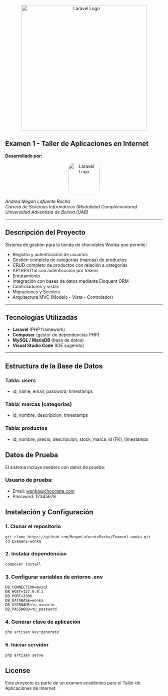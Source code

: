 <p align="center"><a href="https://laravel.com" target="_blank"><img src="https://raw.githubusercontent.com/laravel/art/master/logo-lockup/5%20SVG/2%20CMYK/1%20Full%20Color/laravel-logolockup-cmyk-red.svg" width="400" alt="Laravel Logo"></a></p>

## Examen 1 - Taller de Aplicaciones en Internet

**Desarrollado por:**

<p align="center">
  <a href="https://laravel.com" target="_blank">
    <img src="https://lh3.googleusercontent.com/a/ACg8ocLe2Qu8N-GPy9f6XNEsVTwJdPtqult77Mp7vuu-asM_fU3jad0=s360-c-no" 
         width="100" 
         alt="Laravel Logo" 
         style="border-radius: 15px;">
  </a>
</p>

_Andrea Megan Lafuente Rocha_  
_Carrera de Sistemas Informáticos (Modalidad Complementaria)_  
_Universidad Adventista de Bolivia (UAB)_

---

## Descripción del Proyecto

Sistema de gestión para la tienda de chocolates Wonka que permite:

-   Registro y autenticación de usuarios
-   Gestión completa de categorías (marcas) de productos
-   CRUD completo de productos con relación a categorías
-   API RESTful con autenticación por tokens
-   Enrutamiento
-   Integración con bases de datos mediante Eloquent ORM
-   Controladores y vistas
-   Migraciones y Seeders
-   Arquitectura MVC (Modelo - Vista - Controlador)

---

## Tecnologías Utilizadas

-   **Laravel** (PHP framework)
-   **Composer** (gestor de dependencias PHP)
-   **MySQL / MariaDB** (base de datos)
-   **Visual Studio Code** (IDE sugerido)

---

## Estructura de la Base de Datos

### Tabla: users

-   id, name, email, password, timestamps

### Tabla: marcas (categorías)

-   id, nombre, descripcion, timestamps

### Tabla: productos

-   id, nombre, precio, descripcion, stock, marca_id (FK), timestamps

## Datos de Prueba

El sistema incluye seeders con datos de prueba:

### Usuario de prueba:

-   Email: wonka@chocolate.com
-   Password: 12345678

## Instalación y Configuración

### 1. Clonar el repositorio
```
git clone https://github.com/MeganLafuenteRocha/Examen1-wonka.git
cd Examen1-wonka
```

### 2. Instalar dependencias
```
composer install
```
### 3. Configurar variables de entorno .env

```
DB_CONNECTION=mysql
DB_HOST=127.0.0.1
DB_PORT=3306
DB_DATABASE=wonka
DB_USERNAME=tu_usuario
DB_PASSWORD=tu_password
```

### 4. Generar clave de aplicación

```
php artisan key:generate
```

### 5. Iniciar servidor
```
php artisan serve
```
## License

Este proyecto es parte de un examen académico para el Taller de Aplicaciones de Internet.
